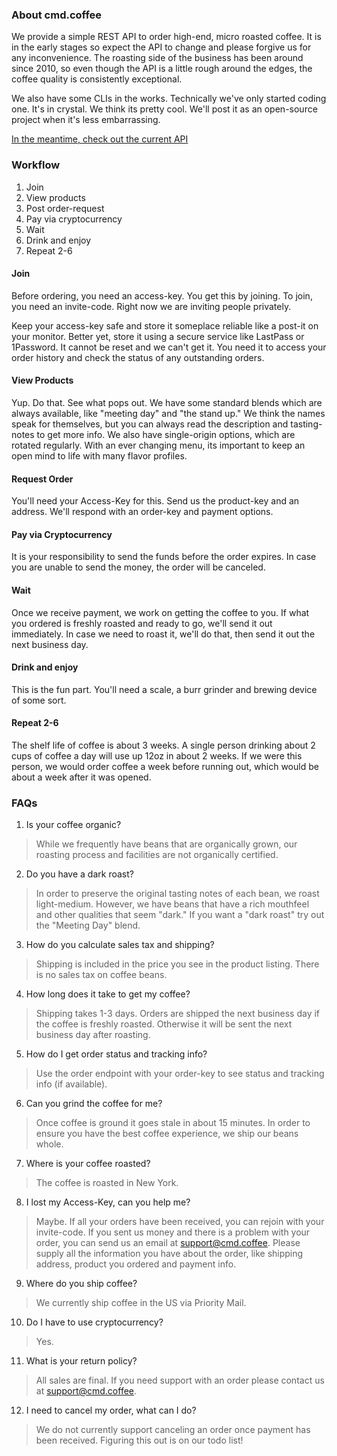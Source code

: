 ### About cmd.coffee
We provide a simple REST API to order high-end, micro roasted coffee. It is in the early stages so expect the API to change and please forgive us for any inconvenience. The roasting side of the business has been around since 2010, so even though the API is a little rough around the edges, the coffee quality is consistently exceptional. 

We also have some CLIs in the works. Technically we've only started coding one. It's in crystal. We think its pretty cool. We'll post it as an open-source project when it's less embarrassing.

[In the meantime, check out the current API](https://api.cmd.coffee/swagger/index.html)

### Workflow
1. Join
2. View products
3. Post order-request
4. Pay via cryptocurrency
5. Wait
6. Drink and enjoy
7. Repeat 2-6

#### Join
Before ordering, you need an access-key. You get this by joining. To join, you need an invite-code. Right now we are inviting people privately.

Keep your access-key safe and store it someplace reliable like a post-it on your monitor. Better yet, store it using a secure service like LastPass or 1Password. It cannot be reset and we can't get it. You need it to access your order history and check the status of any outstanding orders.

#### View Products
Yup. Do that. See what pops out. We have some standard blends which are always available, like "meeting day" and "the stand up." We think the names speak for themselves, but you can always read the description and tasting-notes to get more info. We also have single-origin options, which are rotated regularly. With an ever changing menu, its important to keep an open mind to life with many flavor profiles.

#### Request Order
You'll need your Access-Key for this. Send us the product-key and an address. We'll respond with an order-key and payment options.

#### Pay via Cryptocurrency
It is your responsibility to send the funds before the order expires. In case you are unable to send the money, the order will be canceled.

#### Wait
Once we receive payment, we work on getting the coffee to you. If what you ordered is freshly roasted and ready to go, we'll send it out immediately. In case we need to roast it, we'll do that, then send it out the next business day.

#### Drink and enjoy
This is the fun part. You'll need a scale, a burr grinder and brewing device of some sort.

#### Repeat 2-6
The shelf life of coffee is about 3 weeks. A single person drinking about 2 cups of coffee a day will use up 12oz in about 2 weeks. If we were this person, we would order coffee a week before running out, which would be about a week after it was opened.

### FAQs
1. Is your coffee organic?
> While we frequently have beans that are organically grown, our roasting process and facilities are not organically certified. 

2. Do you have a dark roast?
> In order to preserve the original tasting notes of each bean, we roast light-medium. However, we have beans that have a rich mouthfeel and other qualities that seem "dark." If you want a "dark roast" try out the "Meeting Day" blend.

3. How do you calculate sales tax and shipping?
> Shipping is included in the price you see in the product listing. There is no sales tax on coffee beans.

4. How long does it take to get my coffee?
> Shipping takes 1-3 days. Orders are shipped the next business day if the coffee is freshly roasted. Otherwise it will be sent the next business day after roasting. 

5. How do I get order status and tracking info?
> Use the order endpoint with your order-key to see status and tracking info (if available).

6. Can you grind the coffee for me?
> Once coffee is ground it goes stale in about 15 minutes. In order to ensure you have the best coffee experience, we ship our beans whole.

7. Where is your coffee roasted?
> The coffee is roasted in New York.

8. I lost my Access-Key, can you help me?
> Maybe. If all your orders have been received, you can rejoin with your invite-code. If you sent us money and there is a problem with your order, you can send us an email at support@cmd.coffee. Please supply all the information you have about the order, like shipping address, product you ordered and payment info.

9. Where do you ship coffee?
> We currently ship coffee in the US via Priority Mail.

10. Do I have to use cryptocurrency?
> Yes.

11. What is your return policy?
>All sales are final. If you need support with an order please contact us at support@cmd.coffee.

12. I need to cancel my order, what can I do?
>We do not currently support canceling an order once payment has been received. Figuring this out is on our todo list!
